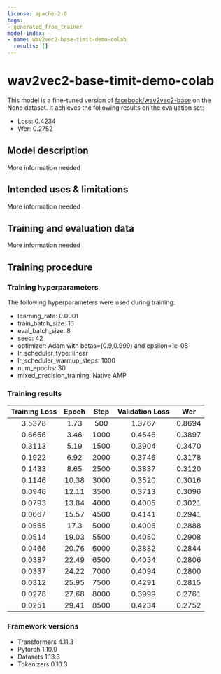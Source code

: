 ```yaml
---
license: apache-2.0
tags:
- generated_from_trainer
model-index:
- name: wav2vec2-base-timit-demo-colab
  results: []
---
```


<!-- This model card has been generated automatically according to the information the Trainer had access to. You
should probably proofread and complete it, then remove this comment. -->

# wav2vec2-base-timit-demo-colab

This model is a fine-tuned version of [facebook/wav2vec2-base](https://huggingface.co/facebook/wav2vec2-base) on the None dataset.
It achieves the following results on the evaluation set:
- Loss: 0.4234
- Wer: 0.2752

## Model description

More information needed

## Intended uses & limitations

More information needed

## Training and evaluation data

More information needed

## Training procedure

### Training hyperparameters

The following hyperparameters were used during training:
- learning_rate: 0.0001
- train_batch_size: 16
- eval_batch_size: 8
- seed: 42
- optimizer: Adam with betas=(0.9,0.999) and epsilon=1e-08
- lr_scheduler_type: linear
- lr_scheduler_warmup_steps: 1000
- num_epochs: 30
- mixed_precision_training: Native AMP

### Training results

| Training Loss | Epoch | Step | Validation Loss | Wer    |
|:-------------:|:-----:|:----:|:---------------:|:------:|
| 3.5378        | 1.73  | 500  | 1.3767          | 0.8694 |
| 0.6656        | 3.46  | 1000 | 0.4546          | 0.3897 |
| 0.3113        | 5.19  | 1500 | 0.3904          | 0.3470 |
| 0.1922        | 6.92  | 2000 | 0.3746          | 0.3178 |
| 0.1433        | 8.65  | 2500 | 0.3837          | 0.3120 |
| 0.1146        | 10.38 | 3000 | 0.3520          | 0.3016 |
| 0.0946        | 12.11 | 3500 | 0.3713          | 0.3096 |
| 0.0793        | 13.84 | 4000 | 0.4005          | 0.3021 |
| 0.0667        | 15.57 | 4500 | 0.4141          | 0.2941 |
| 0.0565        | 17.3  | 5000 | 0.4006          | 0.2888 |
| 0.0514        | 19.03 | 5500 | 0.4050          | 0.2908 |
| 0.0466        | 20.76 | 6000 | 0.3882          | 0.2844 |
| 0.0387        | 22.49 | 6500 | 0.4054          | 0.2806 |
| 0.0337        | 24.22 | 7000 | 0.4094          | 0.2800 |
| 0.0312        | 25.95 | 7500 | 0.4291          | 0.2815 |
| 0.0278        | 27.68 | 8000 | 0.3999          | 0.2761 |
| 0.0251        | 29.41 | 8500 | 0.4234          | 0.2752 |


### Framework versions

- Transformers 4.11.3
- Pytorch 1.10.0
- Datasets 1.13.3
- Tokenizers 0.10.3

